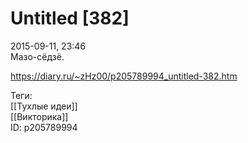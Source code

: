 Untitled [382]
===============

   
 2015-09-11, 23:46   
  Мазо-сёдзё.   
    
 <https://diary.ru/~zHz00/p205789994_untitled-382.htm>   
   
 Теги:   
 [[Тухлые идеи]]   
 [[Викторика]]   
 ID: p205789994